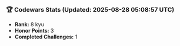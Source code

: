 ### 🏆 Codewars Stats (Updated: 2025-08-28 05:08:57 UTC)

- **Rank:** 8 kyu
- **Honor Points:** 3
- **Completed Challenges:** 1
